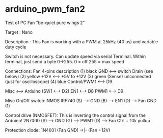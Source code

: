 # arduino_pwm_fan2
Test of PC Fan "be-quiet pure wings 2"

   Target : Nano

   Description : 
   This Fan is working with a PWM at 25kHz (40 us) and variable duty cycle

   Switch is not necessary. Can update speed via serial Terminal.
   Within terminal, just send a byte 0->255. 
   0 = off
   255 = max speed
   
   Connections:
   Fan 4-pins description
   (1) black  GND <--> switch Drain (see below)
   (2) yellow +12V <--> +5V to +12V
   (3) green  (Sense) unconnected (just for oscilloscope)
   (4) blue   Control/PWM1 <--> D9

   Misc <--> Arduino
   (SW1   <-->  D2)
   EN1   <-->  D8
   PWM1  <-->  D9
   
   Misc 
   On/Off switch:
   NMOS IRF740  (S) --> GND
                (B) --> EN1
                (D) --> Fan GND (1) 

   Control drive (NMOSFET):
   This is inverting the control signal from the Arduino!
   2N7000  (S) --> GND
           (G) --> PWM1
           (D) --> Fan Ctrl + 10k pullup

   Protection diode:
   1N4001  (Fan GND) ->|- (Fan +12V)

